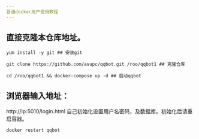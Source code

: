 ```yaml
---
普通docker用户使用教程
---
```

## 直接克隆本仓库地址。

```
yum install -y git ## 安装git

git clone https://github.com/asupc/qqbot.git /roo/qqbot1 ## 克隆仓库

cd /roo/qqbot1 && docker-compose up -d ## 启动qqbot

```

## 浏览器输入地址：

http://ip:5010/login.html 自己初始化设置用户名密码，及数据库。初始化后请重启容器。

```
docker restart qqbot
```
